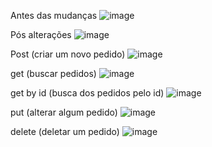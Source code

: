 




Antes das mudanças
![image](https://github.com/user-attachments/assets/ce973c22-b5fe-4e0c-9cae-ea948724a9db)


Pós alterações
![image](https://github.com/user-attachments/assets/eac7cc92-6daa-487c-98b0-8f0c4a0c2765)



Post (criar um novo pedido)
![image](https://github.com/user-attachments/assets/ac09d487-b046-46a5-bdbf-07c14052ab70)


get (buscar pedidos)
![image](https://github.com/user-attachments/assets/e4d11c06-0242-4389-82e3-cc33715df552)


get by id (busca dos pedidos pelo id)
![image](https://github.com/user-attachments/assets/4952a93b-327d-46a9-887e-917b8e1bd055)


put (alterar algum pedido)
![image](https://github.com/user-attachments/assets/23f4d7c6-91e0-47e0-909e-b5de847059f8)


delete (deletar um pedido)
![image](https://github.com/user-attachments/assets/344c48dc-3380-4529-b799-bde087ed23c0)
